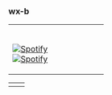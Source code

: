 ### wx-b

<!-- [![Anurag's github stats](https://github-readme-stats.vercel.app/api?username=wx-b&count_private=true&include_all_commits=true&show_icons=true&theme=algolia)](https://github.com/anuraghazra/github-readme-stats) -->


<!-- [![spotify-github-profile](https://spotify-github-profile.vercel.app/api/view?uid=backside9&cover_image=true&theme=natemoo-re&bar_color=53b14f&bar_color_cover=false)](https://github.com/kittinan/spotify-github-profile) -->

<!--
**wx-b/wx-b** is a ✨ _special_ ✨ repository because its `README.md` (this file) appears on your GitHub profile.

Here are some ideas to get you started:

- 🔭 I’m currently working on ...
- 🌱 I’m currently learning ...
- 👯 I’m looking to collaborate on ...
- 🤔 I’m looking for help with ...
- 💬 Ask me about ...
- 📫 How to reach me: ...
- 😄 Pronouns: ...
- ⚡ Fun fact: ...
-->


<table width="100%"> 
  <tr>
  <td width="50%">
      
&nbsp; <br> [![Spotify](https://spotify-github-profile.vercel.app/api/view?uid=backside9&cover_image=true&theme=natemoo-re&bar_color=53b14f&bar_color_cover=false)](https://open.spotify.com/user/backside9)
&nbsp; <br> [![Spotify](https://novatorem-nu-seven.vercel.app/api/spotify)](https://open.spotify.com/user/backside9)

  </td>
  <td width="50%">  
 
<!-- feed start -->

<!-- feed end -->

  </td>
  </table>
  
<table width="100%"> 
  <tr>
  <td width="50%">

<!-- cv start -->

<!-- cv end -->

  </td>
  <td width="50%">
  
<!-- stats start -->

<!-- stats end -->

  </td>
  </table>
  
<!-- projects start -->

<!-- projects end -->
